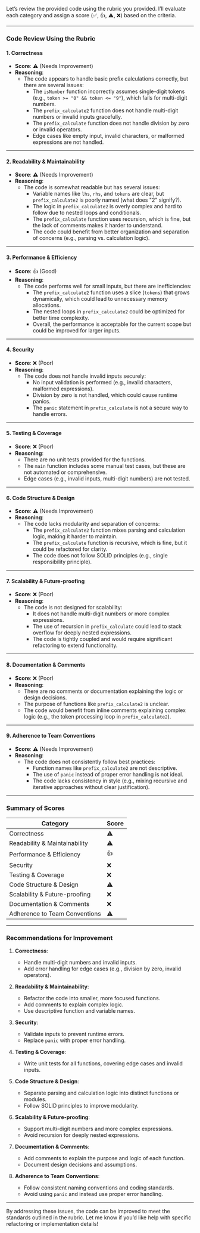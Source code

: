 Let’s review the provided code using the rubric you provided. I’ll evaluate each category and assign a score (✅, 👍, ⚠️, ❌) based on the criteria.

---

### **Code Review Using the Rubric**

#### **1. Correctness**
- **Score**: ⚠️ (Needs Improvement)
- **Reasoning**:
  - The code appears to handle basic prefix calculations correctly, but there are several issues:
    - The `isNumber` function incorrectly assumes single-digit tokens (e.g., `token >= "0" && token <= "9"`), which fails for multi-digit numbers.
    - The `prefix_calculate2` function does not handle multi-digit numbers or invalid inputs gracefully.
    - The `prefix_calculate` function does not handle division by zero or invalid operators.
    - Edge cases like empty input, invalid characters, or malformed expressions are not handled.

---

#### **2. Readability & Maintainability**
- **Score**: ⚠️ (Needs Improvement)
- **Reasoning**:
  - The code is somewhat readable but has several issues:
    - Variable names like `lhs`, `rhs`, and `tokens` are clear, but `prefix_calculate2` is poorly named (what does "2" signify?).
    - The logic in `prefix_calculate2` is overly complex and hard to follow due to nested loops and conditionals.
    - The `prefix_calculate` function uses recursion, which is fine, but the lack of comments makes it harder to understand.
    - The code could benefit from better organization and separation of concerns (e.g., parsing vs. calculation logic).

---

#### **3. Performance & Efficiency**
- **Score**: 👍 (Good)
- **Reasoning**:
  - The code performs well for small inputs, but there are inefficiencies:
    - The `prefix_calculate2` function uses a slice (`tokens`) that grows dynamically, which could lead to unnecessary memory allocations.
    - The nested loops in `prefix_calculate2` could be optimized for better time complexity.
    - Overall, the performance is acceptable for the current scope but could be improved for larger inputs.

---

#### **4. Security**
- **Score**: ❌ (Poor)
- **Reasoning**:
  - The code does not handle invalid inputs securely:
    - No input validation is performed (e.g., invalid characters, malformed expressions).
    - Division by zero is not handled, which could cause runtime panics.
    - The `panic` statement in `prefix_calculate` is not a secure way to handle errors.

---

#### **5. Testing & Coverage**
- **Score**: ❌ (Poor)
- **Reasoning**:
  - There are no unit tests provided for the functions.
  - The `main` function includes some manual test cases, but these are not automated or comprehensive.
  - Edge cases (e.g., invalid inputs, multi-digit numbers) are not tested.

---

#### **6. Code Structure & Design**
- **Score**: ⚠️ (Needs Improvement)
- **Reasoning**:
  - The code lacks modularity and separation of concerns:
    - The `prefix_calculate2` function mixes parsing and calculation logic, making it harder to maintain.
    - The `prefix_calculate` function is recursive, which is fine, but it could be refactored for clarity.
    - The code does not follow SOLID principles (e.g., single responsibility principle).

---

#### **7. Scalability & Future-proofing**
- **Score**: ❌ (Poor)
- **Reasoning**:
  - The code is not designed for scalability:
    - It does not handle multi-digit numbers or more complex expressions.
    - The use of recursion in `prefix_calculate` could lead to stack overflow for deeply nested expressions.
    - The code is tightly coupled and would require significant refactoring to extend functionality.

---

#### **8. Documentation & Comments**
- **Score**: ❌ (Poor)
- **Reasoning**:
  - There are no comments or documentation explaining the logic or design decisions.
  - The purpose of functions like `prefix_calculate2` is unclear.
  - The code would benefit from inline comments explaining complex logic (e.g., the token processing loop in `prefix_calculate2`).

---

#### **9. Adherence to Team Conventions**
- **Score**: ⚠️ (Needs Improvement)
- **Reasoning**:
  - The code does not consistently follow best practices:
    - Function names like `prefix_calculate2` are not descriptive.
    - The use of `panic` instead of proper error handling is not ideal.
    - The code lacks consistency in style (e.g., mixing recursive and iterative approaches without clear justification).

---

### **Summary of Scores**
| **Category**                | **Score** |
|------------------------------|-----------|
| Correctness                  | ⚠️         |
| Readability & Maintainability | ⚠️         |
| Performance & Efficiency     | 👍         |
| Security                     | ❌         |
| Testing & Coverage           | ❌         |
| Code Structure & Design      | ⚠️         |
| Scalability & Future-proofing | ❌         |
| Documentation & Comments     | ❌         |
| Adherence to Team Conventions | ⚠️         |

---

### **Recommendations for Improvement**
1. **Correctness**:
   - Handle multi-digit numbers and invalid inputs.
   - Add error handling for edge cases (e.g., division by zero, invalid operators).

2. **Readability & Maintainability**:
   - Refactor the code into smaller, more focused functions.
   - Add comments to explain complex logic.
   - Use descriptive function and variable names.

3. **Security**:
   - Validate inputs to prevent runtime errors.
   - Replace `panic` with proper error handling.

4. **Testing & Coverage**:
   - Write unit tests for all functions, covering edge cases and invalid inputs.

5. **Code Structure & Design**:
   - Separate parsing and calculation logic into distinct functions or modules.
   - Follow SOLID principles to improve modularity.

6. **Scalability & Future-proofing**:
   - Support multi-digit numbers and more complex expressions.
   - Avoid recursion for deeply nested expressions.

7. **Documentation & Comments**:
   - Add comments to explain the purpose and logic of each function.
   - Document design decisions and assumptions.

8. **Adherence to Team Conventions**:
   - Follow consistent naming conventions and coding standards.
   - Avoid using `panic` and instead use proper error handling.

---

By addressing these issues, the code can be improved to meet the standards outlined in the rubric. Let me know if you’d like help with specific refactoring or implementation details!